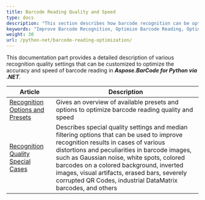 ```yaml
---
title: Barcode Reading Quality and Speed
type: docs
description: "This section describes how barcode recognition can be optimized in terms of accuracy and speed."
keywords: "Improve Barcode Recognition, Optimize Barcode Reading, Optimized Scan for Barcode Recognition, Speed Up Barcode Reading, Image Processing for Barcode, Improve Barcode Recognition, Read Many Barcodes from One Image, Aspose.BarCode, Read Barcode in Python"
weight: 30
url: /python-net/barcode-reading-optimization/
---
```


This documentation part provides a detailed description of various recognition quality settings that can be customized to optimize the accuracy and speed of barcode reading in ***Aspose.BarCode for Python via .NET***.
   
|Article|Description|
|---|---|
|[Recognition Options and Presets](/barcode/python-net/barcode-reading-presets)|Gives an overview of available presets and options to optimize barcode reading quality and speed|
|[Recognition Quality Special Cases](/barcode/python-net/special-barcode-reading-cases/)|Describes special quality settings and median filtering options that can be used to improve recognition results in cases of various distortions and peculiarities in barcode images, such as Gaussian noise, white spots, colored barcodes on a colored background, inverted images, visual artifacts, erased bars, severely corrupted QR Codes, industrial DataMatrix barcodes, and others|
  